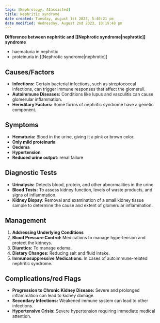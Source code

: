 ```yaml
---
tags: [Nephrology, AIassisted]
title: Nephritic syndrome
date created: Tuesday, August 1st 2023, 5:40:21 pm
date modified: Wednesday, August 2nd 2023, 10:19:48 pm
---
```



**Difference between nephritic and [[Nephrotic syndrome|nephrotic]] syndrome**
- haematuria in nephritic
- proteinuria in [[Nephrotic syndrome|nephrotic]]

## Causes/Factors

- **Infections:** Certain bacterial infections, such as streptococcal infections, can trigger immune responses that affect the glomeruli.
- **Autoimmune Diseases:** Conditions like lupus and vasculitis can cause glomerular inflammation.
- **Hereditary Factors:** Some forms of nephritic syndrome have a genetic component.

## Symptoms

- **Hematuria:** Blood in the urine, giving it a pink or brown color.
- **Only mild proteinuria** 
- **Oedema** 
- **Hypertension** 
- **Reduced urine output:** renal failure

## Diagnostic Tests

- **Urinalysis:** Detects blood, protein, and other abnormalities in the urine.
- **Blood Tests:** To assess kidney function, levels of waste products, and signs of inflammation.
- **Kidney Biopsy:** Removal and examination of a small kidney tissue sample to determine the cause and extent of glomerular inflammation.

## Management

1. **Addressing Underlying Conditions** 
2. **Blood Pressure Control:** Medications to manage hypertension and protect the kidneys.
3. **Diuretics:** To manage edema.
4. **Dietary Changes:** Reducing salt and fluid intake.
5. **Immunosuppressive Medications:** In cases of autoimmune-related nephritic syndrome.

## Complications/red Flags

- **Progression to Chronic Kidney Disease:** Severe and prolonged inflammation can lead to kidney damage.
- **Secondary Infections:** Weakened immune system can lead to other infections.
- **Hypertensive Crisis:** Severe hypertension requiring immediate medical attention.
